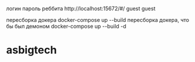 

логин пароль реббита
http://localhost:15672/#/
guest
guest

пересборка докера 
docker-compose up --build
пересборка докера, что бы был демоном
docker-compose up --build -d

# asbigtech
